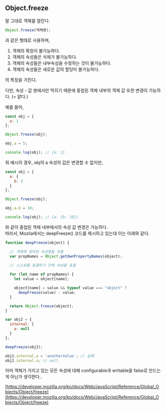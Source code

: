 ## Object.freeze
말 그대로 객체를 얼린다.

```javascript
Object.freeze(객체명);
```
과 같은 형태로 사용하며,
1. 객체의 확장이 불가능하다.
2. 객체의 속성들은 삭제가 불가능하다.
3. 객체의 속성들은 내부속성을 수정하는 것이 불가능하다.
4. 객체의 속성들은 새로운 값의 할당이 불가능하다.

의 특징을 가진다.

다만, 속성 - 값 쌍에서만 먹히기 때문에 중첩된 객체 내부의 객체 값 또한 변경이 가능하다. (= 얕다.)

예를 들어,
```javascript
const obj = {
  a: 1
};

Object.freeze(obj);

obj.a = 5;

console.log(obj); // {a: 1}
```
위 예시의 경우, obj의 a 속성의 값은 변경할 수 없지만,
```javascript
const obj = {
  a: {
    b: 2
  }
};

Object.freeze(obj);

obj.a.b = 10;

console.log(obj); // {a: {b: 10}}
```
와 같이 중첩된 객체 내부에서의 속성 값 변경은 가능하다.
<br>
따라서, Mozila에서는 deepFreeze() 코드를 제시하고 있는데 이는 아래와 같다.
```javascript
function deepFreeze(object) {

  // 객체에 정의된 속성명을 추출
  var propNames = Object.getOwnPropertyNames(object);

  // 스스로를 동결하기 전에 속성을 동결
  
  for (let name of propNames) {
    let value = object[name];

    object[name] = value && typeof value === "object" ? 
      deepFreeze(value) : value;
  }

  return Object.freeze(object);
}

var obj2 = {
  internal: {
    a: null
  }
};

deepFreeze(obj2);

obj2.internal.a = 'anotherValue'; // 실패
obj2.internal.a; // null
```
아마 객체가 가지고 있는 모든 속성에 대해 configurable과 writable을 false로 만드는게 아닌가 생각한다..

[https://developer.mozilla.org/ko/docs/Web/JavaScript/Reference/Global_Objects/Object/freeze](https://developer.mozilla.org/ko/docs/Web/JavaScript/Reference/Global_Objects/Object/freeze)